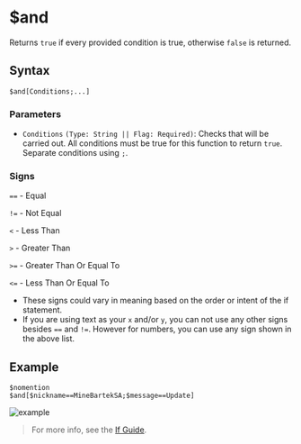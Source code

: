 # $and
Returns `true` if every provided condition is true, otherwise `false` is returned.

## Syntax
```
$and[Conditions;...]
```

### Parameters
- `Conditions` `(Type: String || Flag: Required)`: Checks that will be carried out. All conditions must be true for this function to return `true`. Separate conditions using `;`.

### Signs
`==` - Equal

`!=` - Not Equal

`<` -  Less Than

`>` - Greater Than

`>=` - Greater Than Or Equal To

`<=` - Less Than Or Equal To
- These signs could vary in meaning based on the order or intent of the if statement.
- If you are using text as your `x` and/or `y`, you can not use any other signs besides `==` and `!=`. However for numbers, you can use any sign shown in the above list.

## Example
```
$nomention
$and[$nickname==MineBartekSA;$message==Update]
```

![example](https://github.com/Rainb0wKey/bdfd-wiki/assets/113303649/d277f043-6acd-418c-8695-ced1f2061c20)

> For more info, see the [If Guide](..guides/ifStatements.md).
